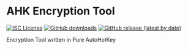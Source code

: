 # AHK Encryption Tool
[![ISC License](http://img.shields.io/badge/license-ISC-blue.svg)](https://github.com/pedroalbanese/cryptgui/blob/master/LICENSE.md) 
[![GitHub downloads](https://img.shields.io/github/downloads/pedroalbanese/cryptgui/total.svg?logo=github&logoColor=white)](https://github.com/pedroalbanese/cryptgui/releases)
[![GitHub release (latest by date)](https://img.shields.io/github/v/release/pedroalbanese/cryptgui)](https://github.com/pedroalbanese/cryptgui/releases)

Encryption Tool written in Pure AutoHotKey
